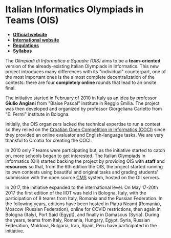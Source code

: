 # Italian Informatics Olympiads in Teams (OIS)

- **[Official website](http://oisquadre.it/)**
- **[International website](https://iio.team/)**
- **[Regulations](/about/rules)**
- **[Syllabus](/about/syllabus)**

The _Olimpiadi di Informatica a Squadre (OIS)_ aims to be a **team-oriented** version of the already-existing Italian
Olympiads in Informatics. This new project introduces many differences with its "individual" counterpart, one of the
most important ones is the almost complete decentralization of the contests: there are four **completely online** rounds
that lead to an onsite final.

The initiative started in February of 2010 in Italy as an idea by professor **Giulio Angiani** from "Blaise Pascal"
institute in Reggio Emilia. The project was then developed and organized by professor Giorgeliana Carletto from "E.
Fermi" institute in Bologna.

Initially, the OIS organizers lacked the technical expertise to run a contest so they relied on
the [Croatian Open Competition in Informatics (COCI)](http://www.hsin.hr/coci/) since they provided an
online evaluator and English-language tasks. We are very thankful to Croatia for creating the COCI.

In 2010 only 7 teams were participating but, as the initiative started to catch on, more schools began to get
interested. The Italian Olympiads in Informatics (OII) started backing the project by providing OIS with **staff**
and **resources** so that, from the 6th edition the OIS, the project started running its own contests using beautiful
and original tasks and grading students' submission with the open source [CMS](http://cms-dev.github.io/) system, hosted
on the OII servers.

In 2017, the initiative expanded to the international level. On May 17-20th 2017 the first edition of the IIOT was held
in Bologna, Italy, with the participation of 8 teams from Italy, Romania and the Russian Federation. In the following
years, editions have been hosted in Piatra Neamț (Romania), Moscow (Russian Federation), online for COVID restrictions,
then again in Bologna (Italy), Port Said (Egypt), and finally in Damascus (Syria). During the years, teams from Italy,
Romania, Hungary, Egypt, Syria, Russian Federation, Moldova, Bulgaria, Iran, Spain, Peru have participated in the
initiative.
